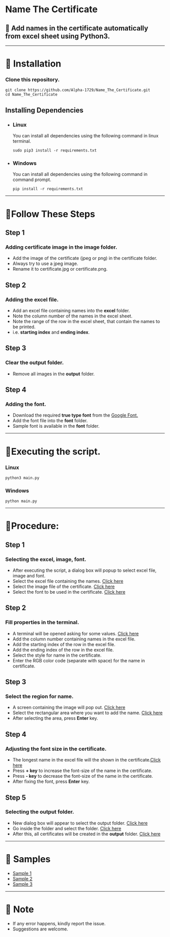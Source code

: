 # Name The Certificate

## :blue_book: Add names in the certificate automatically from excel sheet using Python3.

<hr>

<!-- Installation -->

# :beginner: Installation

### Clone this repository.

```
git clone https://github.com/Alpha-1729/Name_The_Certificate.git
cd Name_The_Certificate
```

## Installing Dependencies

- ### Linux

  You can install all dependencies using the following command in linux terminal.

  ```
  sudo pip3 install -r requirements.txt
  ```

- ### Windows

  You can install all dependencies using the following command in command prompt.

  ```
  pip install -r requirements.txt
  ```

<hr>

# :beginner:Follow These Steps

## Step 1

### Adding certificate image in the image folder.

<ul>
<li>Add the image of the certificate (jpeg or png) in the certificate folder.
<li>Always try to use a jpeg image.
<li>Rename it to certificate.jpg or certificate.png.
</ul>

## Step 2

### Adding the excel file.

<ul>
<li>Add an excel file containing names into the <b>excel</b> folder.
<li>Note the column number of the names in the excel sheet.
<li>Note the range of the row in the excel sheet, that contain the names to be printed.
<li>i.e. <b>starting index</b> and <b>ending index</b>.
</ul>

## Step 3

### Clear the output folder.

<ul>
<li>Remove all images in the <b>output</b> folder.
</ul>

## Step 4

### Adding the font.

<ul>
<li>Download the required <b>true type font</b> from the <a target="_blank" href="https://fonts.google.com/">Google Font.</a>
<li>Add the font file into the <b>font</b> folder.
<li> Sample font is available in the <b>font</b> folder.
</ul>
<hr>

# :beginner:Executing the script.

### Linux

```
python3 main.py
```

### Windows

```
python main.py
```

<hr>

# :beginner:Procedure:

## Step 1

### Selecting the excel, image, font.

<ul>
<li>After executing the script, a dialog box will popup to select excel file, image and font.
<li>Select the excel file containing the names.
<a target="_blank" href="https://raw.githubusercontent.com/Alpha-1729/Name_The_Certificate/master/src/screen_01.png">Click here</a>
<li>Select the image file of the certificate.
<a target="_blank" href="https://raw.githubusercontent.com/Alpha-1729/Name_The_Certificate/master/src/screen_02.png">Click here</a>
<li>Select the font to be used in the certificate.
<a target="_blank" href="https://raw.githubusercontent.com/Alpha-1729/Name_The_Certificate/master/src/screen_03.png">Click here</a>
</ul>

## Step 2

### Fill properties in the terminal.

<ul>
<li> A terminal will be opened asking for some values.
<a target="_blank" href="https://raw.githubusercontent.com/Alpha-1729/Name_The_Certificate/master/src/screen_04.png">Click here</a>
<li>Add the column number containing names in the excel file.
<li>Add the starting index of the row in the excel file.
<li>Add the ending index of the row in the excel file.
<li> Select the style for name in the certificate.
<li>Enter the RGB color code (separate with space) for the name in certificate.
</ul>

## Step 3

### Select the region for name.

<ul>
<li>A screen containing the image will pop out. 
<a target="_blank" href="https://raw.githubusercontent.com/Alpha-1729/Name_The_Certificate/master/src/screen_05.png">Click here</a>
<li>Select the rectangular area where you want to add the name.
<a target="_blank" href="https://raw.githubusercontent.com/Alpha-1729/Name_The_Certificate/master/src/screen_06.png">Click here</a>
<li> After selecting the area, press <b>Enter</b> key.
</ul>

## Step 4

### Adjusting the font size in the certificate.

<ul>
<li>The longest name in the excel file will the shown in the certificate.<a target="_blank" href="https://raw.githubusercontent.com/Alpha-1729/Name_The_Certificate/master/src/screen_07.png">Click here</a>
<li>Press <b>+ key</b> to increase the font-size of the name in the certificate.
<li>Press  <b>- key</b>  to decrease the font-size of the name in the certificate.
<li>After fixing the font, press <b>Enter</b> key.
</ul>

## Step 5

### Selecting the output folder.

<ul>
<li>New dialog box will appear to select the output folder.
<a target="_blank" href="https://raw.githubusercontent.com/Alpha-1729/Name_The_Certificate/master/src/screen_08.png">Click here</a>
<li>Go inside the  folder and select the folder.
<a target="_blank" href="https://raw.githubusercontent.com/Alpha-1729/Name_The_Certificate/master/src/screen_09.png">Click here</a>
<li>After this, all certificates will be created in the <b>output</b> folder.
<a target="_blank" href="https://raw.githubusercontent.com/Alpha-1729/Name_The_Certificate/master/src/screen_10.png">Click here</a>
<br></ul>

<hr>

# :beginner: Samples

* <a target="_blank" href="https://raw.githubusercontent.com/Alpha-1729/Name_The_Certificate/master/output/Breanna Plouffe .jpg">Sample 1</a>
* <a target="_blank" href="https://raw.githubusercontent.com/Alpha-1729/Name_The_Certificate/master/output/Gillian Mcglothlen .jpg">Sample 2</a>
* <a target="_blank" href="https://raw.githubusercontent.com/Alpha-1729/Name_The_Certificate/master/output/Stephen Tizen.jpg">Sample 3</a>
<hr>

# :beginner: Note

- If any error happens, kindly report the issue.
- Suggestions are welcome.
